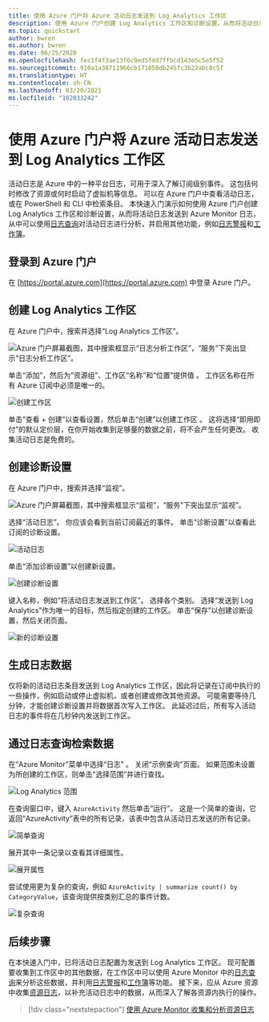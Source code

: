 ```yaml
---
title: 使用 Azure 门户将 Azure 活动日志发送到 Log Analytics 工作区
description: 使用 Azure 门户创建 Log Analytics 工作区和诊断设置，从而将活动日志发送到 Azure Monitor 日志。
ms.topic: quickstart
author: bwren
ms.author: bwren
ms.date: 06/25/2020
ms.openlocfilehash: fec1f4f3ae13f6c9ed5fdd7ffbcd143e5c5e5f52
ms.sourcegitcommit: 910a1a38711966cb171050db245fc3b22abc8c5f
ms.translationtype: HT
ms.contentlocale: zh-CN
ms.lasthandoff: 03/20/2021
ms.locfileid: "102033242"
---
```

# <a name="send-azure-activity-log-to-log-analytics-workspace-using-azure-portal"></a>使用 Azure 门户将 Azure 活动日志发送到 Log Analytics 工作区
活动日志是 Azure 中的一种平台日志，可用于深入了解订阅级别事件。 这包括何时修改了资源或何时启动了虚拟机等信息。 可以在 Azure 门户中查看活动日志，或在 PowerShell 和 CLI 中检索条目。 本快速入门演示如何使用 Azure 门户创建 Log Analytics 工作区和诊断设置，从而将活动日志发送到 Azure Monitor 日志，从中可以使用[日志查询](../logs/log-query-overview.md)对活动日志进行分析，并启用其他功能，例如[日志警报](../alerts/alerts-log-query.md)和[工作簿](../visualize/workbooks-overview.md)。 

## <a name="sign-in-to-azure-portal"></a>登录到 Azure 门户
在 [https://portal.azure.com](https://portal.azure.com) 中登录 Azure 门户。 



## <a name="create-a-log-analytics-workspace"></a>创建 Log Analytics 工作区
在 Azure 门户中，搜索并选择“Log Analytics 工作区”。 

![Azure 门户屏幕截图，其中搜索框显示“日志分析工作区”，“服务”下突出显示“日志分析工作区”。](../logs/media/quick-create-workspace/azure-portal-01.png)
  
单击“添加”，然后为“资源组”、工作区“名称”和“位置”提供值   。 工作区名称在所有 Azure 订阅中必须是唯一的。

![创建工作区](media/quick-collect-activity-log/create-workspace.png)

单击“查看 + 创建”以查看设置，然后单击“创建”以创建工作区 。 这将选择“即用即付”的默认定价层，在你开始收集到足够量的数据之前，将不会产生任何更改。 收集活动日志是免费的。


## <a name="create-diagnostic-setting"></a>创建诊断设置
在 Azure 门户中，搜索并选择“监视”。 

![Azure 门户屏幕截图，其中搜索框显示“监视”，“服务”下突出显示“监视”。](media/quick-collect-activity-log/azure-portal-monitor.png)

选择“活动日志”。 你应该会看到当前订阅最近的事件。 单击“诊断设置”以查看此订阅的诊断设置。

![活动日志](media/quick-collect-activity-log/activity-log.png)

单击“添加诊断设置”以创建新设置。 

![创建诊断设置](media/quick-collect-activity-log/create-diagnostic-setting.png)

键入名称，例如“将活动日志发送到工作区”。 选择各个类别。 选择“发送到 Log Analytics”作为唯一的目标，然后指定创建的工作区。 单击“保存”以创建诊断设置，然后关闭页面。

![新的诊断设置](media/quick-collect-activity-log/new-diagnostic-setting.png)

## <a name="generate-log-data"></a>生成日志数据
仅将新的活动日志条目发送到 Log Analytics 工作区，因此将记录在订阅中执行的一些操作，例如启动或停止虚拟机，或者创建或修改其他资源。 可能需要等待几分钟，才能创建诊断设置并将数据首次写入工作区。 此延迟过后，所有写入活动日志的事件将在几秒钟内发送到工作区。

## <a name="retrieve-data-with-a-log-query"></a>通过日志查询检索数据

在“Azure Monitor”菜单中选择“日志” 。 关闭“示例查询”页面。 如果范围未设置为所创建的工作区，则单击“选择范围”并进行查找。

![Log Analytics 范围](media/quick-collect-activity-log/log-analytics-scope.png)

在查询窗口中，键入 `AzureActivity` 然后单击“运行”。 这是一个简单的查询，它返回“AzureActivity”表中的所有记录，该表中包含从活动日志发送的所有记录。

![简单查询](media/quick-collect-activity-log/query-01.png)

展开其中一条记录以查看其详细属性。

![展开属性](media/quick-collect-activity-log/expand-properties.png)

尝试使用更为复杂的查询，例如 `AzureActivity | summarize count() by CategoryValue`，该查询提供按类别汇总的事件计数。

![复杂查询](media/quick-collect-activity-log/query-02.png)


## <a name="next-steps"></a>后续步骤
在本快速入门中，已将活动日志配置为发送到 Log Analytics 工作区。 现可配置要收集到工作区中的其他数据，在工作区中可以使用 Azure Monitor 中的[日志查询](../logs/log-query-overview.md)来分析这些数据，并利用[日志警报](../alerts/alerts-log-query.md)和[工作簿](../visualize/workbooks-overview.md)等功能。 接下来，应从 Azure 资源中收集[资源日志](../essentials/resource-logs.md)，以补充活动日志中的数据，从而深入了解各资源内执行的操作。


> [!div class="nextstepaction"]
> [使用 Azure Monitor 收集和分析资源日志](../essentials/tutorial-resource-logs.md)